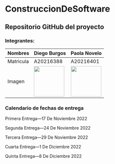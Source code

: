 # ConstruccionDeSoftware

<h2>Repositorio GitHub del proyecto</h2>

<h3>Integrantes:</h3>

| Nombres | Diego Burgos |  Paola Novelo  |
| ------------- | ------------- |   ------------- | 
| Matricula  | A20216388   | A20216401 |
| Imagen | <img src="Recursos/IMG_5641.JPG"  width="100" height="100" />  |  <img src="Recursos/IMG_5640.JPG"  width="100" height="100" /> 

<h3> Calendario de fechas de entrega</h3>
<p>Primera Entrega—17 De Noviembre 2022 </p>
<p>Segunda Entrega—24 De Noviembre 2022
</p>
<p>Tercera Entrega—29 De Noviembre 2022
</p>
<p>Cuarta Entrega—1 De Diciembre 2022
</p>
<p>Quinta Entrega—8 De Diciembre 2022</p>
